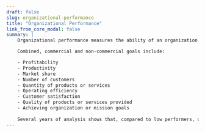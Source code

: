 ```yaml
---
draft: false
slug: organizational-performance
title: "Organizational Performance"
link_from_core_modal: false
summary: |
    Organizational performance measures the ability of an organization to achieve commercial and non-commercial goals. Academic research has validated this measure and found it to be highly correlated to measures of return on investment (ROI), and it is robust to economic cycles.

    Combined, commercial and non-commercial goals include:

    - Profitability
    - Productivity
    - Market share
    - Number of customers
    - Quantity of products or services
    - Operating efficiency
    - Customer satisfaction
    - Quality of products or services provided
    - Achieving organization or mission goals
    
    Several years of analysis shows that, compared to low performers, organizations with the highest level of software delivery performance are twice as likely to exceed their goals. Employee wellbeing also contributes to organizational performance.
---
```

<!-- No content on this page (yet?). It's used only for the modal on Core. -->